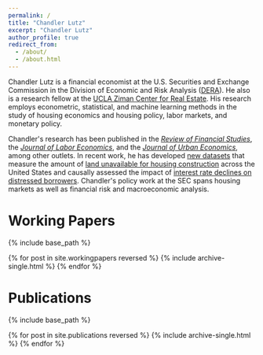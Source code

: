 ```yaml
---
permalink: /
title: "Chandler Lutz"
excerpt: "Chandler Lutz"
author_profile: true
redirect_from: 
  - /about/
  - /about.html
---
```


Chandler Lutz is a financial economist at the U.S. Securities and Exchange Commission in the Division of Economic and Risk Analysis ([DERA](https://www.sec.gov/dera)). He also is a research fellow at the [UCLA Ziman Center for Real Estate](https://www.anderson.ucla.edu/about/centers/ucla-ziman-center-for-real-estate/faculty-and-research/ucla-gilbert-program-in-real-estate-finance-and-urban-economics). His research employs econometric, statistical, and machine learning methods in the study of housing economics and housing policy, labor markets, and monetary policy. 


Chandler's research has been published in the [*Review of Financial Studies*](https://academic.oup.com/rfs/article-abstract/34/2/864/5842150), the [*Journal of Labor Economics*](https://www.journals.uchicago.edu/doi/abs/10.1086/703579), and the [*Journal of Urban Economics*](https://www.sciencedirect.com/science/article/abs/pii/S0094119016300419), among other outlets. In recent work, he has developed [new datasets](https://github.com/ChandlerLutz/LandUnavailabilityData) that measure the amount of [land unavailable for housing construction](https://papers.ssrn.com/sol3/papers.cfm?abstract_id=3478900) across the United States and causally assessed the impact of [interest rate declines on distressed borrowers](https://papers.ssrn.com/sol3/papers.cfm?abstract_id=3869199). Chandler's policy work at the SEC spans housing markets as well as financial risk and macroeconomic analysis. 

Working Papers
======

{% include base_path %}

{% for post in site.workingpapers reversed %}
  {% include archive-single.html %}
{% endfor %}


Publications
======

{% include base_path %}

{% for post in site.publications reversed %}
  {% include archive-single.html %}
{% endfor %}


